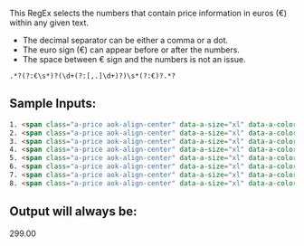 This RegEx selects the numbers that contain price information in euros (€) within any given text.
- The decimal separator can be either a comma or a dot.
- The euro sign (€) can appear before or after the numbers.
- The space between € sign and the numbers is not an issue.

```
.*?(?:€\s*)?(\d+(?:[,.]\d+)?)\s*(?:€)?.*?
```

## Sample Inputs:
```html
1. <span class="a-price aok-align-center" data-a-size="xl" data-a-color="base"><span class="a-offscreen">299,00€</span>
2. <span class="a-price aok-align-center" data-a-size="xl" data-a-color="base"><span class="a-offscreen">299,00 €</span>
3. <span class="a-price aok-align-center" data-a-size="xl" data-a-color="base"><span class="a-offscreen">299.00€</span>
4. <span class="a-price aok-align-center" data-a-size="xl" data-a-color="base"><span class="a-offscreen">299.00 €</span>
5. <span class="a-price aok-align-center" data-a-size="xl" data-a-color="base"><span class="a-offscreen">€299,00</span>
6. <span class="a-price aok-align-center" data-a-size="xl" data-a-color="base"><span class="a-offscreen">€ 299,00</span>
7. <span class="a-price aok-align-center" data-a-size="xl" data-a-color="base"><span class="a-offscreen">€299.00</span>
8. <span class="a-price aok-align-center" data-a-size="xl" data-a-color="base"><span class="a-offscreen">€ 299.00</span>
```
## Output will always be:
299.00
